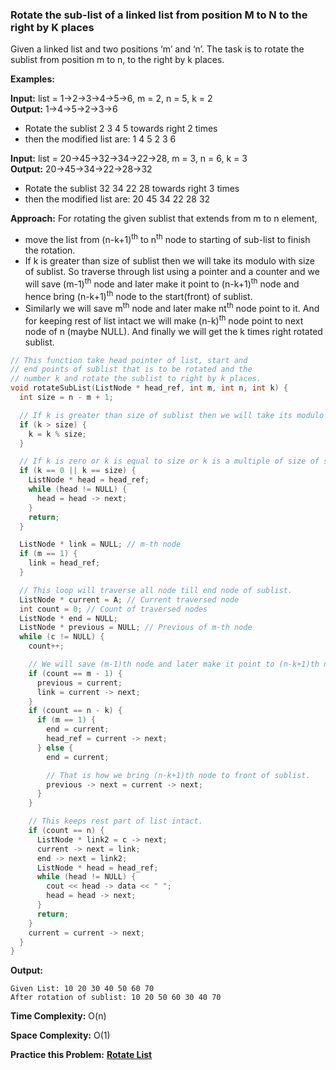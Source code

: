 ### Rotate the sub-list of a linked list from position M to N to the right by K places

Given a linked list and two positions ‘m’ and ‘n’. The task is to rotate the sublist from position m to n, to the right by k places.

**Examples:**

**Input:**  list = 1->2->3->4->5->6, m = 2, n = 5, k = 2  
**Output:**  1->4->5->2->3->6  
* Rotate the sublist 2 3 4 5 towards right 2 times  
* then the modified list are: 1 4 5 2 3 6
 
**Input:**  list = 20->45->32->34->22->28, m = 3, n = 6, k = 3  
**Output:**  20->45->34->22->28->32  
* Rotate the sublist 32 34 22 28 towards right 3 times  
* then the modified list are: 20 45 34 22 28 32

**Approach:**  For rotating the given sublist that extends from m to n element,
*  move the list from (n-k+1)<sup>th</sup>  to n<sup>th</sup>  node to starting of sub-list to finish the rotation.
* If k is greater than size of sublist then we will take its modulo with size of sublist. So traverse through list using a pointer and a counter and we will save (m-1)<sup>th</sup> node and later make it point to (n-k+1)<sup>th</sup>  node and hence bring (n-k+1)<sup>th</sup> node to the start(front) of sublist.  
* Similarly we will save m<sup>th</sup> node and later make nt<sup>th</sup> node point to it. And for keeping rest of list intact we will make (n-k)<sup>th</sup> node point to next node of n (maybe NULL). And finally we will get the k times right rotated sublist.
```c++
// This function take head pointer of list, start and 
// end points of sublist that is to be rotated and the 
// number k and rotate the sublist to right by k places. 
void rotateSubList(ListNode * head_ref, int m, int n, int k) {
  int size = n - m + 1;

  // If k is greater than size of sublist then we will take its modulo with size of sublist 
  if (k > size) {
    k = k % size;
  }

  // If k is zero or k is equal to size or k is a multiple of size of sublist then list remains intact 
  if (k == 0 || k == size) {
    ListNode * head = head_ref;
    while (head != NULL) {
      head = head -> next;
    }
    return;
  }

  ListNode * link = NULL; // m-th node 
  if (m == 1) {
    link = head_ref;
  }

  // This loop will traverse all node till end node of sublist.     
  ListNode * current = A; // Current traversed node 
  int count = 0; // Count of traversed nodes 
  ListNode * end = NULL;
  ListNode * previous = NULL; // Previous of m-th node 
  while (c != NULL) {
    count++;

    // We will save (m-1)th node and later make it point to (n-k+1)th node 
    if (count == m - 1) {
      previous = current;
      link = current -> next;
    }
    if (count == n - k) {
      if (m == 1) {
        end = current;
        head_ref = current -> next;
      } else {
        end = current;

        // That is how we bring (n-k+1)th node to front of sublist. 
        previous -> next = current -> next;
      }
    }

    // This keeps rest part of list intact. 
    if (count == n) {
      ListNode * link2 = c -> next;
      current -> next = link;
      end -> next = link2;
      ListNode * head = head_ref;
      while (head != NULL) {
        cout << head -> data << " ";
        head = head -> next;
      }
      return;
    }
    current = current -> next;
  }
}
```

**Output:**
```
Given List: 10 20 30 40 50 60 70 
After rotation of sublist: 10 20 50 60 30 40 70
```

**Time Complexity:** O(n)

**Space Complexity:**  O(1)

**Practice this Problem:** [**Rotate List**](https://leetcode.com/problems/rotate-list/)

